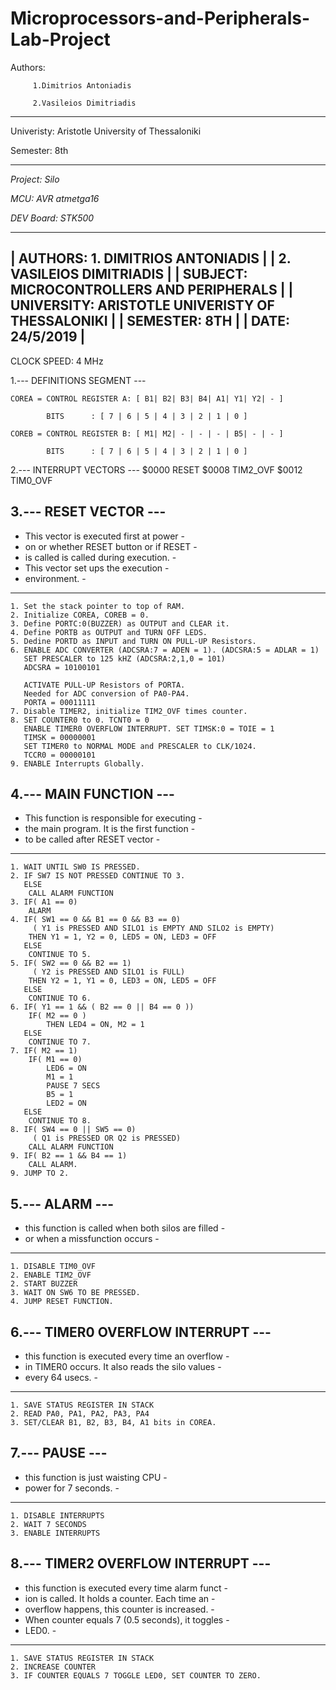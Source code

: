 # Microprocessors-and-Peripherals-Lab-Project

Authors: 
         
         1.Dimitrios Antoniadis
         
         2.Vasileios Dimitriadis


****************************

Univeristy: Aristotle University of Thessaloniki

Semester: 8th

****************************
*Project: Silo*

*MCU: AVR atmetga16*

*DEV Board: STK500*



---------------------------------------------------------
| AUTHORS: 	1. DIMITRIOS ANTONIADIS			|
|		2. VASILEIOS DIMITRIADIS		|
| SUBJECT:	MICROCONTROLLERS AND PERIPHERALS	|
| UNIVERSITY:	ARISTOTLE UNIVERISTY OF THESSALONIKI	|
| SEMESTER:	8TH					|
| DATE:		24/5/2019				|
---------------------------------------------------------	

CLOCK SPEED: 4 MHz

1.--- DEFINITIONS SEGMENT ---

	COREA = CONTROL REGISTER A: [ B1| B2| B3| B4| A1| Y1| Y2| - ]
	
			BITS      : [ 7 | 6 | 5 | 4 | 3 | 2 | 1 | 0 ]
	
	COREB = CONTROL REGISTER B: [ M1| M2| - | - | - | B5| - | - ]
	
			BITS      : [ 7 | 6 | 5 | 4 | 3 | 2 | 1 | 0 ]


2.--- INTERRUPT VECTORS ---
	$0000 RESET
	$0008 TIM2_OVF 
	$0012 TIM0_OVF

3.--- RESET VECTOR ---
------------------------------------------
- This vector is executed first at power -
- on or whether RESET button or if RESET -
- is called is called during execution.  -
- This vector set ups the execution 	 -
- environment.		 		 -
------------------------------------------

	1. Set the stack pointer to top of RAM.
	2. Initialize COREA, COREB = 0.	
	3. Define PORTC:0(BUZZER) as OUTPUT and CLEAR it.
	4. Define PORTB as OUTPUT and TURN OFF LEDS.
	5. Dedine PORTD as INPUT and TURN ON PULL-UP Resistors.
	6. ENABLE ADC CONVERTER (ADCSRA:7 = ADEN = 1). (ADCSRA:5 = ADLAR = 1)
	   SET PRESCALER to 125 kHZ (ADCSRA:2,1,0 = 101)
	   ADCSRA = 10100101
	   
	   ACTIVATE PULL-UP Resistors of PORTA.
	   Needed for ADC conversion of PA0-PA4.
	   PORTA = 00011111
	7. Disable TIMER2, initialize TIM2_OVF times counter.
	8. SET COUNTER0 to 0. TCNT0 = 0
	   ENABLE TIMER0 OVERFLOW INTERRUPT. SET TIMSK:0 = TOIE = 1
	   TIMSK = 00000001
	   SET TIMER0 to NORMAL MODE and PRESCALER to CLK/1024.
	   TCCR0 = 00000101
	9. ENABLE Interrupts Globally.
	   
	   
4.--- MAIN FUNCTION ---
-------------------------------------------------
- This function is responsible for executing 	-
- the main program. It is the first function	-
- to be called after RESET vector		-
-------------------------------------------------

	1. WAIT UNTIL SW0 IS PRESSED.
	2. IF SW7 IS NOT PRESSED CONTINUE TO 3.
	   ELSE
		CALL ALARM FUNCTION
	3. IF( A1 == 0)
		ALARM
	4. IF( SW1 == 0 && B1 == 0 && B3 == 0)
	     ( Y1 is PRESSED AND SILO1 is EMPTY AND SILO2 is EMPTY)
		THEN Y1 = 1, Y2 = 0, LED5 = ON, LED3 = OFF
	   ELSE
		CONTINUE TO 5.
	5. IF( SW2 == 0 && B2 == 1)
	     ( Y2 is PRESSED AND SILO1 is FULL)
		THEN Y2 = 1, Y1 = 0, LED3 = ON, LED5 = OFF
	   ELSE
		CONTINUE TO 6.
	6. IF( Y1 == 1 && ( B2 == 0 || B4 == 0 ))
		IF( M2 == 0 )
			THEN LED4 = ON, M2 = 1
	   ELSE
		CONTINUE TO 7.
	7. IF( M2 == 1)
		IF( M1 == 0)
			LED6 = ON
			M1 = 1
			PAUSE 7 SECS
			B5 = 1
			LED2 = ON
	   ELSE
		CONTINUE TO 8.
	8. IF( SW4 == 0 || SW5 == 0)
	     ( Q1 is PRESSED OR Q2 is PRESSED) 
		CALL ALARM FUNCTION
	9. IF( B2 == 1 && B4 == 1)
		CALL ALARM.
	9. JUMP TO 2.


5.--- ALARM ---
------------------------------------------------------
- this function is called when both silos are filled -
- or when a missfunction occurs			     -
------------------------------------------------------
	1. DISABLE TIM0_OVF
	2. ENABLE TIM2_OVF
	2. START BUZZER
	3. WAIT ON SW6 TO BE PRESSED.
	4. JUMP RESET FUNCTION.


6.--- TIMER0 OVERFLOW INTERRUPT ---
----------------------------------------------------
- this function is executed every time an overflow -
- in TIMER0 occurs. It also reads the silo values  -
- every 64 usecs.				   -
----------------------------------------------------
	1. SAVE STATUS REGISTER IN STACK
	2. READ PA0, PA1, PA2, PA3, PA4
	3. SET/CLEAR B1, B2, B3, B4, A1 bits in COREA.


7.--- PAUSE ---
--------------------------------------
- this function is just waisting CPU -
- power for 7 seconds.		     -
--------------------------------------
	1. DISABLE INTERRUPTS
	2. WAIT 7 SECONDS
	3. ENABLE INTERRUPTS
	

8.--- TIMER2 OVERFLOW INTERRUPT ---
----------------------------------------------------
- this function is executed every time alarm funct -
- ion is called. It holds a counter. Each time an  -
- overflow happens, this counter is increased.     -
- When counter equals 7 (0.5 seconds), it toggles  -
- LED0. 					   -
----------------------------------------------------
	1. SAVE STATUS REGISTER IN STACK
	2. INCREASE COUNTER
	3. IF COUNTER EQUALS 7 TOGGLE LED0, SET COUNTER TO ZERO.
